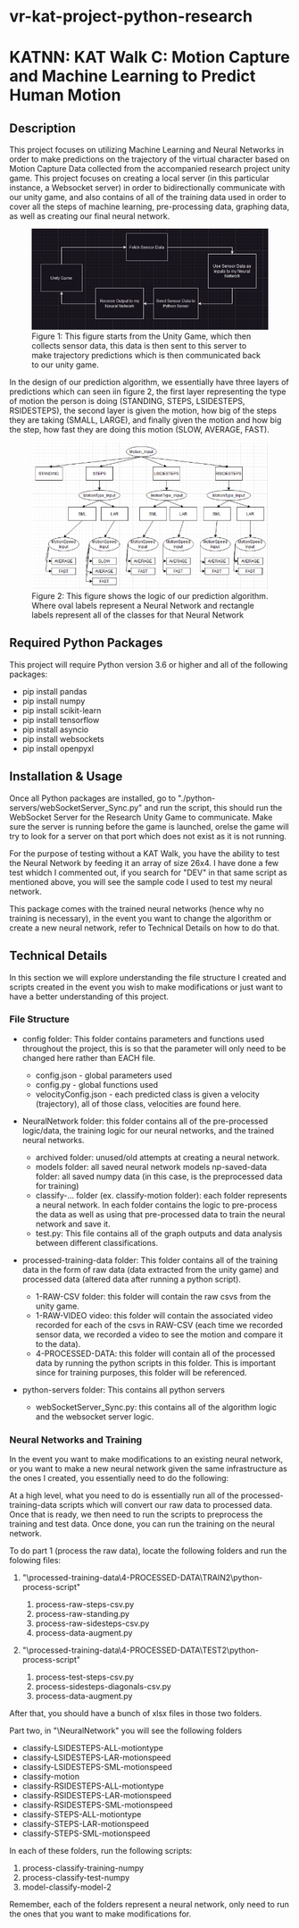 # vr-kat-project-python-research
# KATNN: KAT Walk C: Motion Capture and Machine Learning to Predict Human Motion

## Description

This project focuses on utilizing Machine Learning and Neural Networks in order to make predictions on the trajectory of the virtual character based on Motion Capture Data collected from the accompanied research project unity game. This project focuses on creating a local server (in this particular instance, a Websocket server) in order to bidirectionally communicate with our unity game, and also contains of all of the training data used in order to cover all the steps of machine learning, pre-processing data, graphing data, as well as creating our final neural network. 


<figure>
  <img src="./images/workflow.png" alt="Your Image">
  <figcaption>Figure 1: This figure starts from the Unity Game, which then collects sensor data, this data is then sent to this server to make trajectory predictions which is then communicated back to our unity game.</figcaption>
</figure>


In the design of our prediction algorithm, we essentially have three layers of predictions which can seen iin figure 2, the first layer representing the type of motion the person is doing (STANDING, STEPS, LSIDESTEPS, RSIDESTEPS), the second layer is given the motion, how big of the steps they are taking (SMALL, LARGE), and finally given the motion and how big the step, how fast they are doing this motion (SLOW, AVERAGE, FAST). 

<figure>
  <img src="./images/logic_diagram.png" alt="Your Image">
  <figcaption>Figure 2: This figure shows the logic of our prediction algorithm. Where oval labels represent a Neural Network and rectangle labels represent all of the classes for that Neural Network </figcaption>
</figure>



## Required Python Packages

This project will require Python version 3.6 or higher and all of the following packages:

- pip install pandas
- pip install numpy
- pip install scikit-learn
- pip install tensorflow
- pip install asyncio
- pip install websockets
- pip install openpyxl


## Installation & Usage

Once all Python packages are installed, go to "./python-servers/webSocketServer_Sync.py" and run the script, this should run the WebSocket Server for the Research Unity Game to communicate. Make sure the server is running before the game is launched, orelse the game will try to look for a server on that port which does not exist as it is not running. 

For the purpose of testing without a KAT Walk, you have the ability to test the Neural Network by feeding it an array of size 26x4. I have done a few test whidch I commented out, if you search for "DEV" in that same script as mentioned above, you will see the sample code I used to test my neural network. 

This package comes with the trained neural networks (hence why no training is necessary), in the event you want to change the algorithm or create a new neural network, refer to Technical Details on how to do that. 


## Technical Details

In this section we will explore understanding the file structure I created and scripts created in the event you wish to make modifications or just want to have a better understanding of this project. 

### File Structure

- config folder: This folder contains parameters and functions used throughout the project, this is so that the parameter will only need to be changed here rather than EACH file. 
    - config.json - global parameters used
    - config.py - global functions used
    - velocityConfig.json - each predicted class is given a velocity (trajectory), all of those class, velocities are found here.

- NeuralNetwork folder: this folder contains all of the pre-processed logic/data, the training logic for our neural networks, and the trained neural networks. 
    - archived folder: unused/old attempts at creating a neural network.
    - models folder: all saved neural network models
    np-saved-data folder: all saved numpy data (in this case, is the preprocessed data for training)
    - classify-... folder (ex. classify-motion folder): each folder represents a neural network. In each folder contains the logic to pre-process the data as well as using that pre-processed data to train the neural network and save it. 
    - test.py: This file contains all of the graph outputs and data analysis between different classifications.


- processed-training-data folder: This folder contains all of the training data in the form of raw data (data extracted from the unity game) and processed data (altered data after running a python script). 
    - 1-RAW-CSV folder: this folder will contain the raw csvs from the unity game.
    - 1-RAW-VIDEO video: this folder will contain the associated video recorded for each of the csvs in RAW-CSV (each time we recorded sensor data, we recorded a video to see the motion and compare it to the data). 
    - 4-PROCESSED-DATA: this folder will contain all of the processed data by running the python scripts in this folder. This is important since for training purposes, this folder will be referenced. 

- python-servers folder: This contains all python servers
    - webSocketServer_Sync.py: this contains all of the algorithm logic and the websocket server logic. 



### Neural Networks and Training

In the event you want to make modifications to an existing neural network, or you want to make a new neural network given the same infrastructure as the ones I created, you essentially need to do the following:

At a high level, what you need to do is essentially run all of the processed-training-data scripts which will convert our raw data to processed data. Once that is ready, we then need to run the scripts to preprocess the training and test data. Once done, you can run the training on the neural network. 

To do part 1 (process the raw data), locate the following folders and run the folowing files:
1. "\processed-training-data\4-PROCESSED-DATA\TRAIN2\python-process-script\"
    1. process-raw-steps-csv.py
    2. process-raw-standing.py
    3. process-raw-sidesteps-csv.py
    4. process-data-augment.py

2. "\processed-training-data\4-PROCESSED-DATA\TEST2\python-process-script\"
    1. process-test-steps-csv.py
    2. process-sidesteps-diagonals-csv.py
    3. process-data-augment.py


After that, you should have a bunch of xlsx files in those two folders.

Part two, in "\NeuralNetwork\" you will see the following folders
- classify-LSIDESTEPS-ALL-motiontype
- classify-LSIDESTEPS-LAR-motionspeed
- classify-LSIDESTEPS-SML-motionspeed
- classify-motion
- classify-RSIDESTEPS-ALL-motiontype
- classify-RSIDESTEPS-LAR-motionspeed
- classify-RSIDESTEPS-SML-motionspeed
- classify-STEPS-ALL-motiontype
- classify-STEPS-LAR-motionspeed
- classify-STEPS-SML-motionspeed

In each of these folders, run the following scripts:
1. process-classify-training-numpy
2. process-classify-test-numpy
3. model-classify-model-2

Remember, each of the folders represent a neural network, only need to run the ones that you want to make modifications for. 